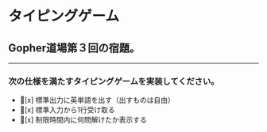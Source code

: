 # タイピングゲーム
## Gopher道場第３回の宿題。
--- 
### 次の仕様を満たすタイピングゲームを実装してください。
- [x] 標準出力に英単語を出す（出すものは自由）
- [x] 標準入力から1行受け取る
- [x] 制限時間内に何問解けたか表示する